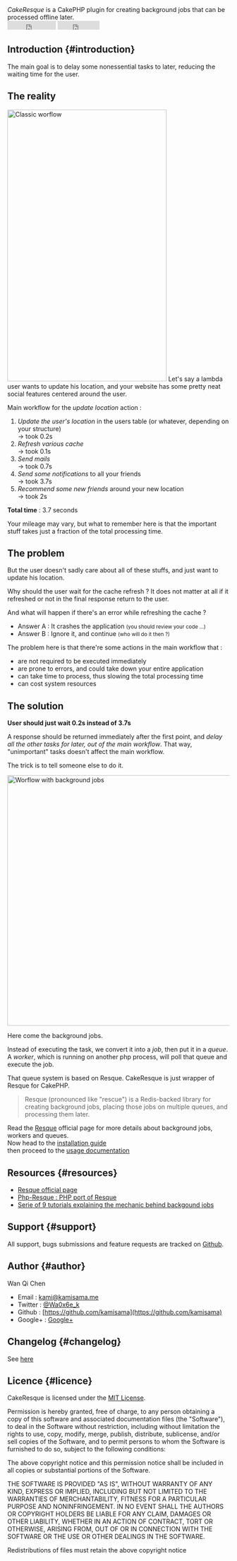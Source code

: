 <div class="hero-unit headline">
<dfn>CakeResque</dfn> is a CakePHP plugin for creating background jobs that can be processed offline later.
</div>

<div class="pull-right">
<iframe src="http://ghbtns.com/github-btn.html?user=kamisama&amp;repo=cake-resque&amp;type=watch&amp;count=true"
allowtransparency="true" frameborder="0" scrolling="0" width="110" height="20"></iframe>


<iframe src="http://ghbtns.com/github-btn.html?user=kamisama&amp;repo=cake-resque&amp;type=fork&amp;count=true"
allowtransparency="true" frameborder="0" scrolling="0" width="95" height="20"></iframe>
</div>



## Introduction {#introduction}

The main goal is to delay some nonessential tasks to later, reducing the waiting time for the user.

## The reality

<img src="/img/workflow1.jpg" class="pull-right" alt="Classic worflow" title="Classic worflow" width=361 height=615 />
Let's say a lambda user wants to update his location, and your website has some pretty neat social features centered around the user. 

Main workflow for the *update location* action :

1. 	*Update the user's location* in the users table (or whatever, depending on your structure)  
	-> took 0.2s
2.	*Refresh various cache*  
	-> took 0.1s
3. 	*Send mails*  
	-> took 0.7s	
4.	*Send some notifications* to all your friends  
	-> took 3.7s
5. 	*Recommend some new friends* around your new location  
	-> took 2s
	
**Total time** : 3.7 seconds

Your mileage may vary, but what to remember here is that the important stuff takes just a fraction of the total processing time.

## The problem

But the user doesn't sadly care about all of these stuffs, and just want to update his location.

Why should the user wait for the cache refresh ? It does not matter at all if it refreshed or not in the final response return to the user.

And what will happen if there's an error while refreshing the cache ?  

* Answer A : It crashes the application <small>(you should review your code …)</small>  
* Answer B : Ignore it, and continue <small>(who will do it then ?)</small>

The problem here is that there're some actions in the main workflow that :

* are not required to be executed immediately 
* are prone to errors, and could take down your entire application
* can take time to process, thus slowing the total processing time
* can cost system resources

## The solution

**User should just wait 0.2s instead of 3.7s**

A response should be returned immediately after the first point, and *delay all the other tasks for later, out of the main workflow*. That way, "unimportant" tasks doesn't affect the main workflow.

The trick is to tell someone else to do it.

<img src="/img/workflow2.jpg" alt="Worflow with background jobs" title="Worflow with background jobs" width=676 height=567/>

Here come the background jobs. 

Instead of executing the task, we convert it into a *job*, then put it in a *queue*. A *worker*, which is running on another php process, will poll that queue and execute the job.

That queue system is based on Resque. CakeResque is just wrapper of Resque for CakePHP.

> Resque (pronounced like "rescue") is a Redis-backed library for creating background jobs,
> placing those jobs on multiple queues, and processing them later.

<div class="alert alert-info"><i class="icon-book"></i> Read the <a href="https://github.com/defunkt/resque">Resque</a> official page for more details about background jobs, workers and queues.</div>




<div class="hero-unit">
Now head to the <a href="/install" class="btn btn-info">installation guide</a><br/> then proceed to the <a href="/usage" class="btn btn-success">usage documentation</a>
</div>


## Resources {#resources}

* 	[Resque official page](https://github.com/defunkt/resque)
* 	[Php-Resque : PHP port of Resque](https://github.com/chrisboulton/php-resque)
* 	[Serie of 9 tutorials explaining the mechanic behind backgound jobs](http://www.kamisama.me/2012/10/09/background-jobs-with-php-and-resque-part-1-introduction/)


## Support {#support}

All support, bugs submissions and feature requests are tracked on <a href="https://github.com/kamisama/Cake-Resque/issues">Github</a>.


## Author {#author}

Wan Qi Chen

* Email : [kami@kamisama.me](mailto:kami@kamisama.me)
* Twitter : [@Wa0x6e_k](https://twitter.com/Wa0x6e_k)
* Github : [https://github.com/kamisama](https://github.com/kamisama)
* Google+ : [Google+](https://plus.google.com/116246394244628198627?rel=author)


## Changelog {#changelog}

See [here](https://github.com/kamisama/Cake-Resque/blob/master/CHANGELOG.md)

## Licence {#licence}

CakeResque is licensed under the <a href="http://www.opensource.org/licenses/mit-license.php">MIT License</a>.<br />

Permission is hereby granted, free of charge, to any person obtaining a copy of this software and associated documentation files (the "Software"), to deal in the Software without restriction, including without limitation the rights to use, copy, modify, merge, publish, distribute, sublicense, and/or sell copies of the Software, and to permit persons to whom the Software is furnished to do so, subject to the following conditions:

The above copyright notice and this permission notice shall be included in all copies or substantial portions of the Software.

THE SOFTWARE IS PROVIDED "AS IS", WITHOUT WARRANTY OF ANY KIND, EXPRESS OR IMPLIED, INCLUDING BUT NOT LIMITED TO THE WARRANTIES OF MERCHANTABILITY, FITNESS FOR A PARTICULAR PURPOSE AND NONINFRINGEMENT. IN NO EVENT SHALL THE AUTHORS OR COPYRIGHT HOLDERS BE LIABLE FOR ANY CLAIM, DAMAGES OR OTHER LIABILITY, WHETHER IN AN ACTION OF CONTRACT, TORT OR OTHERWISE, ARISING FROM, OUT OF OR IN CONNECTION WITH THE SOFTWARE OR THE USE OR OTHER DEALINGS IN THE SOFTWARE.

Redistributions of files must retain the above copyright notice